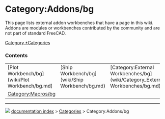 # Category:Addons/bg
This page lists external addon workbenches that have a page in this wiki. Addons are modules or workbenches contributed by the community and are not part of standard FreeCAD.

[Category   *Categories](Category_Categories.md)

### Contents

|     |     |     |
| --- | --- | --- |
| [Plot Workbench/bg](wiki/Plot Workbench/bg.md) | [Ship Workbench/bg](wiki/Ship Workbench/bg.md) | [Category:External Workbenches/bg](wiki/Category_External Workbenches/bg.md) |
| [Category:Macros/bg](wiki/Category_Macros/bg.md) |



---
![](images/Right_arrow.png) [documentation index](../README.md) > [Categories](Category_Categories.md) > Category:Addons/bg
